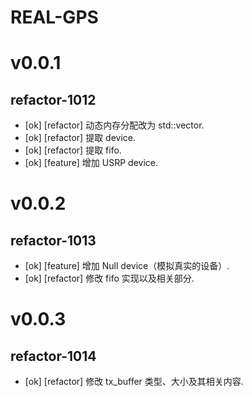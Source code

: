 # REAL-GPS

# v0.0.1

## refactor-1012

* [ok] [refactor] 动态内存分配改为 std::vector.
* [ok] [refactor] 提取 device.
* [ok] [refactor] 提取 fifo.
* [ok] [feature] 增加 USRP device.

# v0.0.2  

## refactor-1013

* [ok] [feature] 增加 Null device（模拟真实的设备）.
* [ok] [refactor] 修改 fifo 实现以及相关部分.

# v0.0.3

## refactor-1014

* [ok] [refactor] 修改 tx_buffer 类型、大小及其相关内容.


